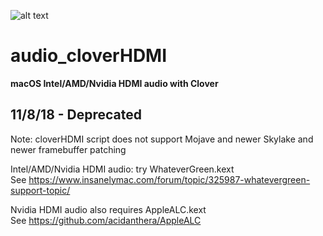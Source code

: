   
![alt text](https://github.com/toleda/audio_RealtekALC/blob/master/sound.jpeg)
# audio_cloverHDMI

**macOS Intel/AMD/Nvidia HDMI audio with Clover**  

## 11/8/18 - Deprecated

Note: cloverHDMI script does not support Mojave and newer Skylake and newer framebuffer patching

Intel/AMD/Nvidia HDMI audio: try WhateverGreen.kext  
See https://www.insanelymac.com/forum/topic/325987-whatevergreen-support-topic/

Nvidia HDMI audio also requires AppleALC.kext  
See https://github.com/acidanthera/AppleALC

